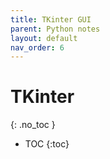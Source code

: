 ```yaml
---
title: TKinter GUI
parent: Python notes
layout: default
nav_order: 6
---
```


# TKinter
{: .no_toc }

- TOC
{:toc} 

